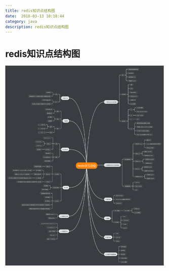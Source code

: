 ```yaml
---
title: redis知识点结构图
date:  2018-03-13 10:18:44
category: java
description: redis知识点结构图
---
```

# redis知识点结构图
![enter description here][1]


[1]: /static/articleImage/2018/Redis知识结构图.png